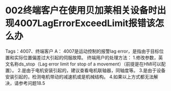 # 002终端客户在使用贝加莱相关设备时出现4007LagErrorExceedLimit报错该怎么办
Tags：4007、终端客户
A：
4007是运动控制的报警lag error，是指由于目标位置和实际位置偏差过大引起的伺服故障。
终端用户的处理方法：
1.修改参数，英文名称ds_stop（Lag error limit for stop of a movement）（前提是在HMI可以配置）。
2.是由于电机安装引起的，建议查看电机联轴器，同轴度等。
3.是由于设备安装引起的，检测电机带动的减速机或是机械结构。
4.如果以上方式都无法解决，请参考问题18.5